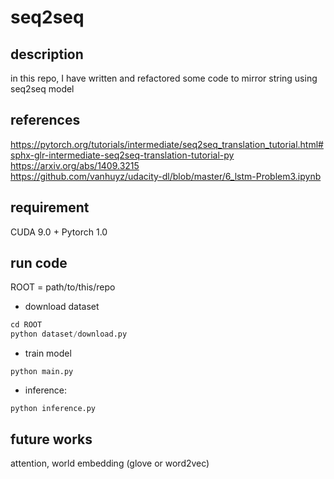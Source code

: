 # seq2seq
## description
in this repo, I have written and refactored some code to mirror string using seq2seq model
## references
https://pytorch.org/tutorials/intermediate/seq2seq_translation_tutorial.html#sphx-glr-intermediate-seq2seq-translation-tutorial-py  
https://arxiv.org/abs/1409.3215  
https://github.com/vanhuyz/udacity-dl/blob/master/6_lstm-Problem3.ipynb  
## requirement
CUDA 9.0 + Pytorch 1.0
## run code
ROOT = path/to/this/repo
- download dataset
```python
cd ROOT
python dataset/download.py
```
- train model
```
python main.py
```
- inference:
```
python inference.py
```
## future works
attention, world embedding (glove or word2vec)
